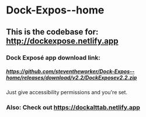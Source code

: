 # Dock-Expos--home

## This is the codebase for: http://dockexpose.netlify.app

### Dock Exposé app download link:

##### https://github.com/steventheworker/Dock-Expos--home/releases/download/v2.2/DockExposev2.2.zip

Just give accessibility permissions and you're set.

### Also: Check out https://dockalttab.netlify.app

